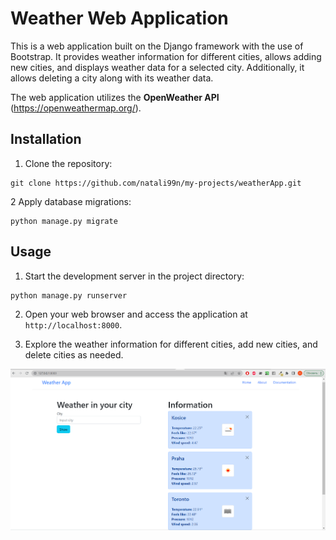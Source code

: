 # Weather Web Application

This is a web application built on the Django framework with the use of Bootstrap. It provides weather information for different cities, allows adding new cities, and displays weather data for a selected city. Additionally, it allows deleting a city along with its weather data.  

The web application utilizes the **OpenWeather API** (https://openweathermap.org/).

## Installation

1. Clone the repository:
```
git clone https://github.com/natali99n/my-projects/weatherApp.git
```
2 Apply database migrations:
```
python manage.py migrate
```
## Usage

1. Start the development server in the project directory:
```
python manage.py runserver
```

2. Open your web browser and access the application at `http://localhost:8000`.

3. Explore the weather information for different cities, add new cities, and delete cities as needed.

![Alt text](image/weatherApp.png)


